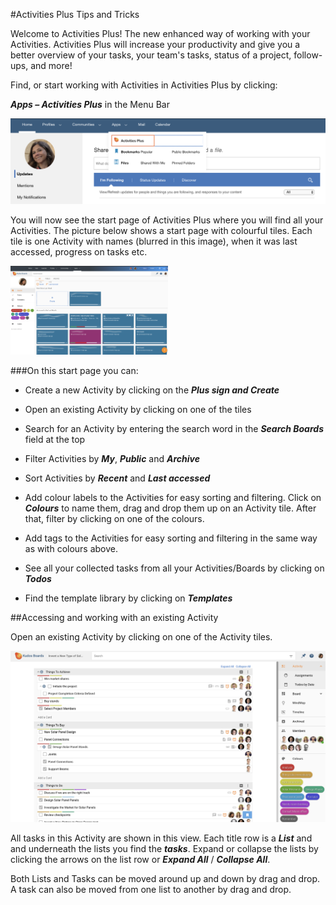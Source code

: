 #Activities Plus Tips and Tricks

Welcome to Activities Plus! The new enhanced way of working with your Activities. Activities Plus will increase your productivity and give you a better overview of your tasks, your team's tasks, status of a project, follow-ups, and more!

Find, or start working with Activities in Activities Plus by clicking:

**_Apps – Activities Plus_** in the Menu Bar

<img src="/assets/images/screen-shots/aplus/aplus-menu-item.png" alt="Activities Plus" />

You will now see the start page of Activities Plus where you will find all your Activities. The picture below shows a start page with colourful tiles. Each tile is one Activity with names (blurred in this image), when it was last accessed, progress on tasks etc.

<img src="/assets/images/screen-shots/aplus/aplus-start-page.png" alt="Activities Plus start page" width="50%"/>

###On this start page you can:

* Create a new Activity by clicking on the **_Plus sign and Create_**

* Open an existing Activity by clicking on one of the tiles

* Search for an Activity by entering the search word in the **_Search Boards_** field at the top

* Filter Activities by **_My_**, **_Public_** and **_Archive_**

* Sort Activities by **_Recent_** and **_Last accessed_**

* Add colour labels to the Activities for easy sorting and filtering. Click on **_Colours_** to name them, drag and drop them up on an Activity tile. After that, filter by clicking on one of the colours.

* Add tags to the Activities for easy sorting and filtering in the same way as with colours above.

* See all your collected tasks from all your Activities/Boards by clicking on **_Todos_**

* Find the template library by clicking on **_Templates_**


##Accessing and working with an existing Activity

Open an existing Activity by clicking on one of the Activity tiles.

<img src="/assets/images/screen-shots/aplus/aplus-activity.png" alt="Activity" />

All tasks in this Activity are shown in this view. Each title row is a **_List_** and and underneath the lists you find the **_tasks_**. Expand or collapse the lists by clicking the arrows on the list row or **_Expand All_** / **_Collapse All_**.

Both Lists and Tasks can be moved around up and down by drag and drop. A task can also be moved from one list to another by drag and drop.
